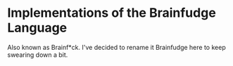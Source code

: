 # Implementations of the Brainfudge Language

Also known as Brainf*ck. I've decided to rename it Brainfudge here to
keep swearing down a bit.

